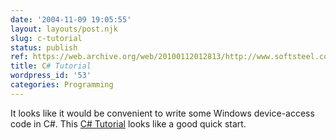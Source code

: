 ```yaml
---
date: '2004-11-09 19:05:55'
layout: layouts/post.njk
slug: c-tutorial
status: publish
ref: https://web.archive.org/web/20100112012813/http://www.softsteel.co.uk/tutorials/cSharp/contents.html
title: C# Tutorial
wordpress_id: '53'
categories: Programming
---
```


It looks like it would be convenient to write some Windows device-access code in C#.  This [C# Tutorial](https://web.archive.org/web/20100112012813/http://www.softsteel.co.uk/tutorials/cSharp/contents.html) looks like a good quick start.
